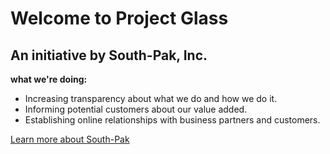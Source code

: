 Welcome to Project Glass
==================================
An initiative by South-Pak, Inc.
----------------------------------

**what we're doing:**

- Increasing transparency about what we do and how we do it.
- Informing potential customers about our value added.
- Establishing online relationships with business partners and customers.

[Learn more about South-Pak](http://www.south-pak.com/)